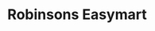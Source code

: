 ---
title: "Robinsons Easymart"
url: /quezon-city/robinsons-easymart-fernando-poe-jr-avenue/
shop: convenience
---
